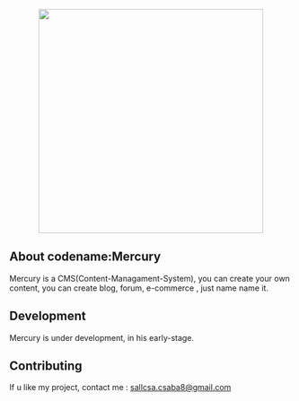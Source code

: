 <p align="center"><a href="https://laravel.com" target="_blank"><img src="https://raw.githubusercontent.com/laravel/art/master/logo-lockup/5%20SVG/2%20CMYK/1%20Full%20Color/laravel-logolockup-cmyk-red.svg" width="400"></a></p>



## About codename:Mercury

Mercury is a CMS(Content-Managament-System), you can create your own content, you can create blog, forum, e-commerce , just name name it.


## Development

Mercury is under development, in his early-stage. 


## Contributing

If u like my project, contact me : sallcsa.csaba8@gmail.com




